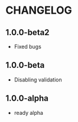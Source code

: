 CHANGELOG
==============

1.0.0-beta2
-----------------
 * Fixed bugs

1.0.0-beta
-----------------
 * Disabling validation

1.0.0-alpha
-----------------
 * ready alpha
